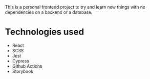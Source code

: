 This is a personal frontend project to try and learn new things with no dependencies on a backend or a database.

# Technologies used
* React
* SCSS
* Jest
* Cypress
* Github Actions
* Storybook
